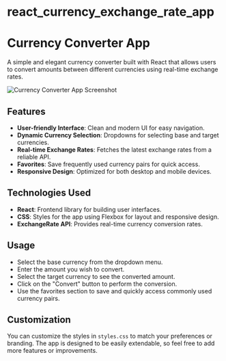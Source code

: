 # react_currency_exchange_rate_app

# Currency Converter App

A simple and elegant currency converter built with React that allows users to convert amounts between different currencies using real-time exchange rates.

![Currency Converter App Screenshot]([path/to/screenshot.png](https://github.com/rasoolzada/react_currency_exchange_app/blob/master/reac_exchange_rate_app/src/assets/ui.PNG?raw=true))

## Features

- **User-friendly Interface**: Clean and modern UI for easy navigation.
- **Dynamic Currency Selection**: Dropdowns for selecting base and target currencies.
- **Real-time Exchange Rates**: Fetches the latest exchange rates from a reliable API.
- **Favorites**: Save frequently used currency pairs for quick access.
- **Responsive Design**: Optimized for both desktop and mobile devices.

## Technologies Used

- **React**: Frontend library for building user interfaces.
- **CSS**: Styles for the app using Flexbox for layout and responsive design.
- **ExchangeRate API**: Provides real-time currency conversion rates.

## Usage

- Select the base currency from the dropdown menu.
- Enter the amount you wish to convert.
- Select the target currency to see the converted amount.
- Click on the "Convert" button to perform the conversion.
- Use the favorites section to save and quickly access commonly used currency pairs.

## Customization

You can customize the styles in `styles.css` to match your preferences or branding. The app is designed to be easily extendable, so feel free to add more features or improvements.
